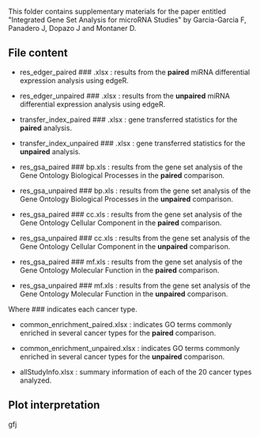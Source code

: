 
This folder contains supplementary materials for the paper entitled "Integrated Gene Set Analysis for microRNA Studies" by Garcia-Garcia F, Panadero J, Dopazo J and Montaner D.


File content
------------

- res_edger_paired ### .xlsx   :  results from the __paired__   miRNA differential expression analysis using edgeR.
- res_edger_unpaired ### .xlsx :  results from the __unpaired__ miRNA differential expression analysis using edgeR.

- transfer_index_paired ### .xlsx   :  gene transferred statistics for the __paired__   analysis.
- transfer_index_unpaired ### .xlsx :  gene transferred statistics for the __unpaired__ analysis.

- res_gsa_paired ### bp.xls   :  results from the gene set analysis of the Gene Ontology Biological Processes in the __paired__   comparison.
- res_gsa_unpaired ### bp.xls :  results from the gene set analysis of the Gene Ontology Biological Processes in the __unpaired__ comparison.

- res_gsa_paired ### cc.xls   :  results from the gene set analysis of the Gene Ontology Cellular Component in the __paired__   comparison.
- res_gsa_unpaired ### cc.xls :  results from the gene set analysis of the Gene Ontology Cellular Component in the __unpaired__ comparison.

- res_gsa_paired ### mf.xls   :  results from the gene set analysis of the Gene Ontology Molecular Function in the __paired__   comparison.
- res_gsa_unpaired ### mf.xls :  results from the gene set analysis of the Gene Ontology Molecular Function in the __unpaired__ comparison.

Where ### indicates each cancer type.


- common_enrichment_paired.xlsx   :  indicates GO terms commonly enriched in several cancer types for the __paired__ comparison.
- common_enrichment_unpaired.xlsx :  indicates GO terms commonly enriched in several cancer types for the __unpaired__ comparison.

- allStudyInfo.xlsx  :  summary information of each of the 20 cancer types analyzed.


Plot interpretation
-------------------



gfj


